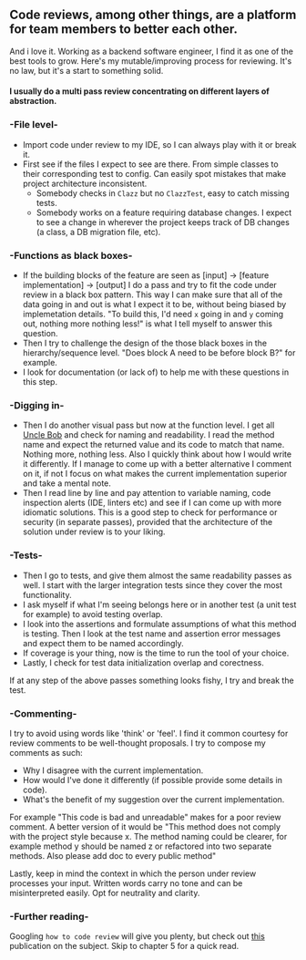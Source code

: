 ## Code reviews, among other things, are a platform for team members to better each other.
And i love it. Working as a backend software engineer, I find it as one of the best tools to grow. Here's my mutable/improving process for reviewing. It's no law, but it's a start to something solid.

#### I usually do a multi pass review concentrating on different layers of abstraction.

### -File level-
- Import code under review to my IDE, so I can always play with it or break it.
- First see if the files I expect to see are there. From simple classes to their corresponding test to config. Can easily spot mistakes that make project architecture inconsistent.
    - Somebody checks in `Clazz` but no `ClazzTest`, easy to catch missing tests.
    - Somebody works on a feature requiring database changes. I expect to see a change in wherever the project keeps track of DB changes (a class, a DB migration file, etc).

### -Functions as black boxes-
- If the building blocks of the feature are seen as [input] -> [feature implementation] -> [output] I do a pass and try to fit the code under review in a black box pattern. This way I can make sure that all of the data going in and out is what I expect it to be, without being biased by implemetation details. "To build this, I'd need `x` going in and `y` coming out, nothing more nothing less!" is what I tell myself to answer this question.
- Then I try to challenge the design of the those black boxes in the hierarchy/sequence level. "Does block A need to be before block B?" for example.
- I look for documentation (or lack of) to help me with these questions in this step.

### -Digging in-
- Then I do another visual pass but now at the function level. I get all [Uncle Bob](https://en.wikipedia.org/wiki/Robert_C._Martin) and check for naming and readability. I read the method name and expect the returned value and its code to match that name. Nothing more, nothing less. Also I quickly think about how I would write it differently. If I manage to come up with a better alternative I comment on it, if not I focus on what makes the current implementation superior and take a mental note. 
- Then I read line by line and pay attention to variable naming, code inspection alerts (IDE, linters etc) and see if I can come up with more idiomatic solutions. This is a good step to check for performance or security (in separate passes), provided that the architecture of the solution under review is to your liking.

### -Tests-
- Then I go to tests, and give them almost the same readability passes as well. I start with the larger integration tests since they cover the most functionality. 
- I ask myself if what I'm seeing belongs here or in another test (a unit test for example) to avoid testing overlap.
- I look into the assertions and formulate assumptions of what this method is testing. Then I look at the test name and assertion error messages and expect them to be named accordingly.
- If coverage is your thing, now is the time to run the tool of your choice.
- Lastly, I check for test data initialization overlap and corectness.

If at any step of the above passes something looks fishy, I try and break the test.

### -Commenting-
I try to avoid using words like 'think' or 'feel'. I find it common courtesy for review comments to be well-thought proposals. I try to compose my comments as such:

- Why I disagree with the current implementation.
- How would I've done it differently (if possible provide some details in code).
- What's the benefit of my suggestion over the current implementation.

For example "This code is bad and unreadable" makes for a poor review comment. A better version of it would be "This method does not comply with the project style because x. The method naming could be clearer, for example method y should be named z or refactored into two separate methods. Also please add doc to every public method"

Lastly, keep in mind the context in which the person under review processes your input. Written words carry no tone and can be misinterpreted easily. Opt for neutrality and clarity.


### -Further reading-

Googling `how to code review` will give you plenty, but check out [this](https://sback.it/publications/icse2018seip.pdf) publication on the subject. Skip to chapter 5 for a quick read.